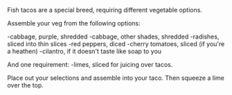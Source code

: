 Fish tacos are a special breed, requiring different vegetable options.  

Assemble your veg from the following options:

-cabbage, purple, shredded
-cabbage, other shades, shredded
-radishes, sliced into thin slices
-red peppers, diced
-cherry tomatoes, sliced (if you're a heathen)
-cilantro, if it doesn't taste like soap to you

And one requirement:
-limes, sliced for juicing over tacos.

Place out your selections and assemble into your taco. Then squeeze a lime over the top. 
